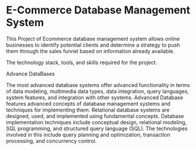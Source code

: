 # E-Commerce Database Management System

This Project of Ecommerce database management system allows online businesses to identify potential clients and determine a strategy to push them through the sales funnel based on information already available.

The technology stack, tools, and skills required for the project.

Advance DataBases

The most advanced database systems offer advanced functionality in terms of data modeling, multimedia data types, data integration, query languages, system features, and integration with other systems.
Advanced Database features advanced concepts of database management systems and techniques for implementing them. Relational database systems are designed, used, and implemented using fundamental concepts. Database implementation techniques include conceptual design, relational modeling, SQL programming, and structured query language (SQL).  The technologies involved in this include query planning and optimization, transaction processing, and concurrency control.

